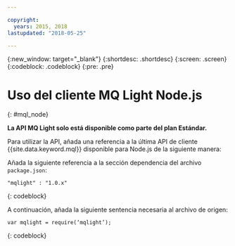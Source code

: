 ```yaml
---

copyright:
  years: 2015, 2018
lastupdated: "2018-05-25"

---
```


{:new_window: target="_blank"}
{:shortdesc: .shortdesc}
{:screen: .screen}
{:codeblock: .codeblock}
{:pre: .pre}

# Uso del cliente MQ Light Node.js 
{: #mql_node}

**La API MQ Light solo está disponible como parte del plan Estándar.**
<br/>

Para utilizar la API, añada una referencia a la última API de cliente {{site.data.keyword.mql}} disponible para Node.js de la siguiente manera:

Añada la siguiente referencia a la sección dependencia del archivo <code>package.json</code>:

<pre class="pre"><code>"mqlight" : "1.0.x"</code></pre>
{: codeblock}

A continuación, añada la siguiente sentencia necesaria al archivo de origen:

<pre class="pre"><code>var mqlight = require(‘mqlight’);</code></pre>
{: codeblock}

<!-- Comment from Andrew
Instructions for getting started, with links for more info
Simple send source and receive source in-line

-->


